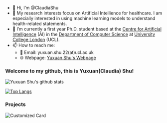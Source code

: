 - 👋 Hi, I’m @ClaudiaShu
- 👀 My research interests focus on Artificial Intellience for healthcare. I am especially interested in using machine learning models to understand health-related statements.
- 🌱 I’m currently a first year Ph.D. student based at the [Centre for Artificial Intelligence](https://www.ucl.ac.uk/ai-centre/) (AI) in the [Department of Computer Science](https://www.ucl.ac.uk/computer-science/) at [University College London](https://www.ucl.ac.uk/) (UCL).
- 📫 How to reach me:
  - 📧 Email: yuxuan.shu.22(at)ucl.ac.uk
  - 🌐 Webpage: [Yuxuan Shu's Webpage](https://claudiashu.github.io/)

<!---
- 💞️ I’m looking to collaborate on ...
ClaudiaShu/ClaudiaShu is a ✨ special ✨ repository because its `README.md` (this file) appears on your GitHub profile.
You can click the Preview link to take a look at your changes.
--->

### Welcome to my github, this is Yuxuan(Claudia) Shu!


<!-- **[Yuxuan Shu's personal website](https://claudiashu.github.io/)** -->


<!-- ![Yuxuan Shu's github stats](https://github-readme-stats.vercel.app/api?username=ClaudiaShu&show_icons=true&count_private=true&hide=prs)<br> -->
![Yuxuan Shu's github stats](https://github-readme-stats.vercel.app/api?username=ClaudiaShu&rank_icon=github)<br>

[![Top Langs](https://github-readme-stats.vercel.app/api/top-langs/?username=ClaudiaShu&layout=compact)](https://github.com/anuraghazra/github-readme-stats)<br>

### Projects
![Customized Card](https://github-readme-stats.vercel.app/api/pin?username=ClaudiaShu&repo=SSL-FER&bg_color=30,e96443,904e95&title_color=fff&text_color=fff)
